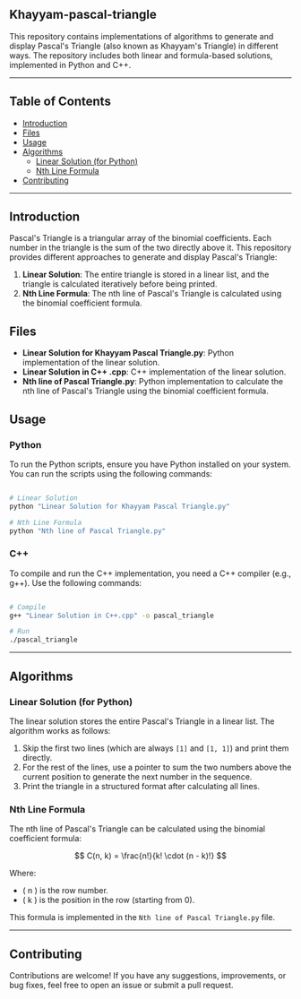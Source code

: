 ## Khayyam-pascal-triangle

This repository contains implementations of algorithms to generate and display Pascal's Triangle (also known as Khayyam's Triangle) in different ways. The repository includes both linear and formula-based solutions, implemented in Python and C++.

---

## Table of Contents
- [Introduction](#introduction)
- [Files](#files)
- [Usage](#usage)
- [Algorithms](#algorithms)
  - [Linear Solution (for Python)](#linear-solution-for-python)
  - [Nth Line Formula](#nth-line-formula)
- [Contributing](#contributing)

---

## Introduction

Pascal's Triangle is a triangular array of the binomial coefficients. Each number in the triangle is the sum of the two directly above it. This repository provides different approaches to generate and display Pascal's Triangle:

1. **Linear Solution**: The entire triangle is stored in a linear list, and the triangle is calculated iteratively before being printed.
2. **Nth Line Formula**: The nth line of Pascal's Triangle is calculated using the binomial coefficient formula.

## Files

- **Linear Solution for Khayyam Pascal Triangle.py**: Python implementation of the linear solution.
- **Linear Solution in C++ .cpp**: C++ implementation of the linear solution.
- **Nth line of Pascal Triangle.py**: Python implementation to calculate the nth line of Pascal's Triangle using the binomial coefficient formula.

## Usage

### Python

To run the Python scripts, ensure you have Python installed on your system. You can run the scripts using the following commands:

```bash

# Linear Solution
python "Linear Solution for Khayyam Pascal Triangle.py"

# Nth Line Formula
python "Nth line of Pascal Triangle.py"

```

### C++
To compile and run the C++ implementation, you need a C++ compiler (e.g., g++). Use the following commands:

```bash

# Compile
g++ "Linear Solution in C++.cpp" -o pascal_triangle

# Run
./pascal_triangle

```
---

## Algorithms

### Linear Solution (for Python)

The linear solution stores the entire Pascal's Triangle in a linear list. The algorithm works as follows:

1. Skip the first two lines (which are always `[1]` and `[1, 1]`) and print them directly.
2. For the rest of the lines, use a pointer to sum the two numbers above the current position to generate the next number in the sequence.
3. Print the triangle in a structured format after calculating all lines.

### Nth Line Formula

The nth line of Pascal's Triangle can be calculated using the binomial coefficient formula:

$$
C(n, k) = \frac{n!}{k! \cdot (n - k)!}
$$

Where:
- \( n \) is the row number.
- \( k \) is the position in the row (starting from 0).

This formula is implemented in the `Nth line of Pascal Triangle.py` file.

---

## Contributing

Contributions are welcome! If you have any suggestions, improvements, or bug fixes, feel free to open an issue or submit a pull request.
